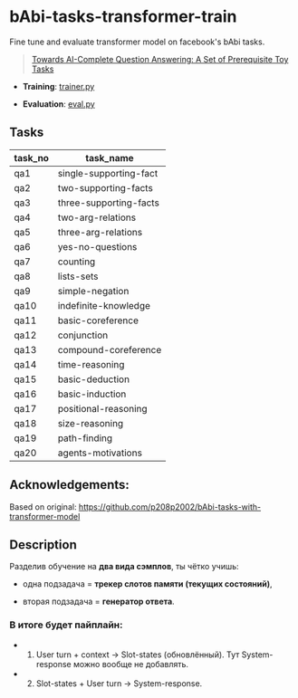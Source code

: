 # bAbi-tasks-transformer-train
Fine tune and evaluate transformer model on facebook's bAbi tasks.
> [Towards AI-Complete Question Answering: A Set of Prerequisite Toy Tasks](https://arxiv.org/abs/1502.05698)

* **Training**: [trainer.py](trainer.py)

* **Evaluation**: [eval.py](eval.py)


## Tasks
|task_no|task_name|
|----|------------|
|qa1 |single-supporting-fact|
|qa2 |two-supporting-facts|
|qa3 |three-supporting-facts|
|qa4 |two-arg-relations|
|qa5 |three-arg-relations|
|qa6 |yes-no-questions|
|qa7 |counting|
|qa8 |lists-sets|
|qa9 |simple-negation|
|qa10| indefinite-knowledge|
|qa11| basic-coreference|
|qa12| conjunction|
|qa13| compound-coreference|
|qa14| time-reasoning|
|qa15| basic-deduction|
|qa16| basic-induction|
|qa17| positional-reasoning|
|qa18| size-reasoning|
|qa19| path-finding|
|qa20| agents-motivations|


## Acknowledgements:

Based on original: https://github.com/p208p2002/bAbi-tasks-with-transformer-model

## Description

Разделив обучение на **два вида сэмплов**, ты чётко учишь:

* одна подзадача = **трекер слотов памяти (текущих состояний)**,

* вторая подзадача = **генератор ответа**.

### В итоге будет пайплайн:

* 1. User turn + context → Slot-states (обновлённый). Тут System-response можно вообще не добавлять.

* 2. Slot-states + User turn → System-response.

